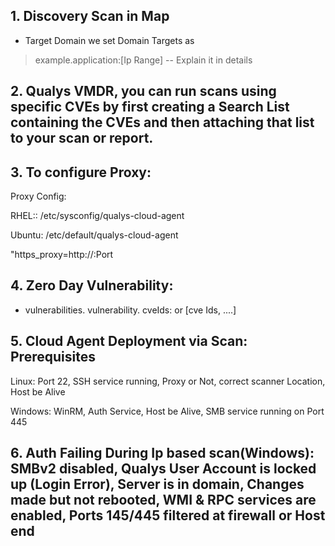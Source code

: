 ## 1. Discovery Scan in Map
- Target Domain we set Domain Targets as

> example.application:[Ip Range] -- Explain it in details


## 2. Qualys VMDR, you can run scans using specific CVEs by first creating a Search List containing the CVEs and then attaching that list to your scan or report.


## 3. To configure Proxy:
Proxy Config:

RHEL:: /etc/sysconfig/qualys-cloud-agent

Ubuntu: /etc/default/qualys-cloud-agent

"https_proxy=http://<QGS Proxy>:Port


## 4. Zero Day Vulnerability: 
- vulnerabilities. vulnerability. cveIds: <Cve IDs> or [cve Ids, ....]


## 5. Cloud Agent Deployment via Scan: Prerequisites

Linux:
Port 22, SSH service running, Proxy or Not, correct scanner Location, Host be Alive

Windows:
WinRM, Auth Service, Host be Alive, SMB service running on Port 445


## 6. Auth Failing During Ip based scan(Windows): SMBv2 disabled, Qualys User Account is locked up (Login Error), Server is in domain, Changes made but not rebooted, WMI & RPC services are enabled, Ports 145/445 filtered at firewall or Host end




